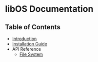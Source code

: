 # libOS Documentation

## Table of Contents

- [Introduction](./introduction.md)
- [Installation Guide](./installation.md)
- API Reference
  - [File System](./fs.md)
